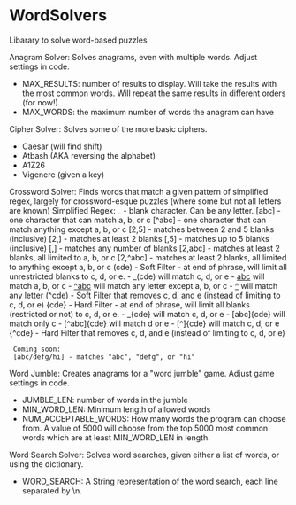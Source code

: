 # WordSolvers
 Libarary to solve word-based puzzles

 Anagram Solver: Solves anagrams, even with multiple words. Adjust settings in code.
 - MAX_RESULTS: number of results to display. Will take the results with the most common words. Will repeat the same
     results in different orders (for now!)
 - MAX_WORDS: the maximum number of words the anagram can have

 Cipher Solver: Solves some of the more basic ciphers.
 - Caesar (will find shift)
 - Atbash (AKA reversing the alphabet)
 - A1Z26
 - Vigenere (given a key)

 Crossword Solver: Finds words that match a given pattern of simplified regex, largely for crossword-esque puzzles
   (where some but not all letters are known)
   Simplified Regex:
     _ - blank character. Can be any letter.
     [abc] - one character that can match a, b, or c
     [^abc] - one character that can match anything except a, b, or c
     [2,5] - matches between 2 and 5 blanks (inclusive)
     [2,] - matches at least 2 blanks
     [,5] - matches up to 5 blanks (inclusive)
     [,] - matches any number of blanks
     [2,abc] - matches at least 2 blanks, all limited to a, b, or c
     [2,^abc] - matches at least 2 blanks, all limited to anything except a, b, or c
     (cde) - Soft Filter - at end of phrase, will limit all unrestricted blanks to c, d, or e.
        - _(cde) will match c, d, or e
        - [abc](cde) will match a, b, or c
        - [^abc](cde) will match any letter except a, b, or c
        - [^](cde) will match any letter
     (^cde) - Soft Filter that removes c, d, and e (instead of limiting to c, d, or e)
     {cde} - Hard Filter - at end of phrase, will limit all blanks (restricted or not) to c, d, or e.
        - _{cde} will match c, d, or e
        - [abc]{cde} will match only c
        - [^abc]{cde} will match d or e
        - [^]{cde} will match c, d, or e
     {^cde} - Hard Filter that removes c, d, and e (instead of limiting to c, d, or e)

     Coming soon:
     [abc/defg/hi] - matches "abc", "defg", or "hi"

 Word Jumble: Creates anagrams for a "word jumble" game. Adjust game settings in code.
 - JUMBLE_LEN: number of words in the jumble
 - MIN_WORD_LEN: Minimum length of allowed words
 - NUM_ACCEPTABLE_WORDS: How many words the program can choose from. A value of 5000 will choose from the top 5000 most
     common words which are at least MIN_WORD_LEN in length.

 Word Search Solver: Solves word searches, given either a list of words, or using the dictionary.
 - WORD_SEARCH: A String representation of the word search, each line separated by \n.
